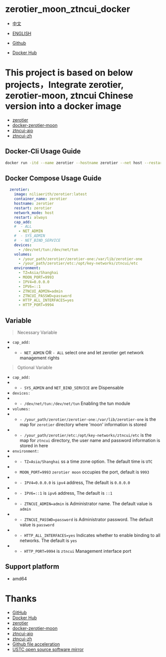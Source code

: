 # zerotier_moon_ztncui_docker

- [中文](./README.md)
- [ENGLISH](./README_EN.md)

- [Github](https://github.com/niliovo/zerotier)
- [Docker Hub](https://hub.docker.com/r/niliaerith/zerotier)

# This project is based on below projects，Integrate zerotier, zerotier-moon, ztncui Chinese version into a docker image

- [zerotier](https://www.zerotier.com/)
- [docker-zerotier-moon](https://github.com/rwv/docker-zerotier-moon)
- [ztncui-aio](https://github.com/key-networks/ztncui-aio)
- [ztncui-zh](https://github.com/ly88321/ztncui-zh)

## Docker-Cli Usage Guide

```bash
docker run -itd --name zerotier --hostname zerotier --net host --restart always --cap-add ALL --device /dev/net/tun:/dev/net/tun -v /your_path/zerotier/zerotier-one:/var/lib/zerotier-one -v /your_path/zerotier/etc:/opt/key-networks/ztncui/etc -e TZ=Asia/Shanghai -e IPV4=0.0.0.0 -e IPV6=::1 -e ZTNCUI_ADMIN=admin -e ZTNCUI_PASSWD=password -e HTTP_ALL_INTERFACES=yes -e HTTP_PORT=9994 niliaerith/zerotier:latest
```


## Docker Compose Usage Guide

```compose.yml
  zerotier:
    image: niliaerith/zerotier:latest
    container_name: zerotier
    hostname: zerotier
    restart: zerotier
    network_mode: host
    restart: always
    cap_add:
    #  - ALL
      - NET_ADMIN
    #  - SYS_ADMIN
    #  - NET_BIND_SERVICE
    devices:
      - /dev/net/tun:/dev/net/tun
    volumes:
      - /your_path/zerotier/zerotier-one:/var/lib/zerotier-one
      - /your_path/zerotier/etc:/opt/key-networks/ztncui/etc
    environment:
      - TZ=Asia/Shanghai
      - MOON_PORT=9993
      - IPV4=0.0.0.0
      - IPV6=::1
      - ZTNCUI_ADMIN=admin
      - ZTNCUI_PASSWD=password
      - HTTP_ALL_INTERFACES=yes
      - HTTP_PORT=9994
```

## Variable

> Necessary Variable
- `cap_add:` 
- - `- NET_ADMIN` OR `- ALL` select one and let zerotier get network management rights

> Optional Variable
- `cap_add:`
- - `- SYS_ADMIN` and `NET_BIND_SERVICE` are Dispensable
- `devices:`
- - `- /dev/net/tun:/dev/net/tun` Enabling the tun module
- `volumes:`
- - `- /your_path/zerotier/zerotier-one:/var/lib/zerotier-one` is the map for `zerotier` directory where 'moon' information is stored
- - `- /your_path/zerotier/etc:/opt/key-networks/ztncui/etc` is the map for `ztncui` directory, the user name and password information is stored in here
- `environment:`
- - `- TZ=Asia/Shanghai` ss a time zone option. The default time is `UTC`
- - `MOON_PORT=9993` `zerotier moon` occupies the port, default is `9993`
- - `- IPV4=0.0.0.0` is `ipv4` address, The default is `0.0.0.0`
- - `- IPV6=::1` is `ipv6` address, The default is `::1`
- - `- ZTNCUI_ADMIN=admin` is Administrator name. The default value is `admin`
- - `- ZTNCUI_PASSWD=password` is Administrator password. The default value is `password`
- - `- HTTP_ALL_INTERFACES=yes` Indicates whether to enable binding to all networks. The default is `yes`
- - `- HTTP_PORT=9994` is `ztncui` Management interface port

## Support platform

- amd64

# Thanks

- [GitHub](https://github.com/)
- [Docker Hub](https://hub.docker.com/)
- [zerotier](https://www.zerotier.com/)
- [docker-zerotier-moon](https://github.com/rwv/docker-zerotier-moon)
- [ztncui-aio](https://github.com/key-networks/ztncui-aio)
- [ztncui-zh](https://github.com/ly88321/ztncui-zh)
- [Github file acceleration](https://tool.mintimate.cn/gh/)
- [USTC open source software mirror](https://mirrors.ustc.edu.cn/)
